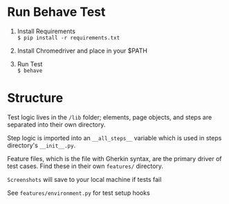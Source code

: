 # Run Behave Test
1. Install Requirements <br>
`$ pip install -r requirements.txt`
2. Install Chromedriver and place in your $PATH

3. Run Test<br>`$ behave`

# Structure

Test logic lives in the `/lib` folder; elements, page objects,
and steps are separated into their own directory. 

Step logic is imported into an `__all_steps__` variable 
which is used in steps directory's `__init__.py`.

Feature files, which is the file with Gherkin syntax, are the primary driver
of test cases. Find these in their own `features/` directory.

`Screenshots` will save to your local machine if tests fail

See `features/environment.py` for test setup hooks


